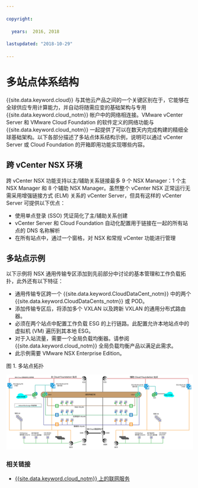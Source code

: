 ```yaml
---

copyright:

  years:  2016, 2018

lastupdated: "2018-10-29"

---
```


# 多站点体系结构

{{site.data.keyword.cloud}} 与其他云产品之间的一个关键区别在于，它能够在全球供应专用计算能力，并自动将随需应变的基础架构与专用 {{site.data.keyword.cloud_notm}} 帐户中的网络相连接。VMware vCenter Server 和 VMware Cloud Foundation 的软件定义的网络功能与 {{site.data.keyword.cloud_notm}} 一起提供了可以在数天内完成构建的精细全球基础架构。以下各部分描述了多站点体系结构示例，说明可以通过 vCenter Server 或 Cloud Foundation 的开箱即用功能实现哪些内容。

## 跨 vCenter NSX 环境

跨 vCenter NSX 功能支持以主/辅助关系链接最多 9 个 NSX Manager：1 个主 NSX Manager 和 8 个辅助 NSX Manager。虽然整个 vCenter NSX 正常运行无需采用增强链接方式 (ELM) 关系的 vCenter Server，但具有这样的 vCenter Server 可提供以下优点：

* 使用单点登录 (SSO) 凭证简化了主/辅助关系创建
* vCenter Server 和 Cloud Foundation 自动化配置用于链接在一起的所有站点的 DNS 名称解析
* 在所有站点中，通过一个窗格，对 NSX 和常规 vCenter 功能进行管理

## 多站点示例

以下示例将 NSX 通用传输专区添加到先前部分中讨论的基本管理和工作负载拓扑，此外还有以下特征：

* 通用传输专区跨一个 {{site.data.keyword.CloudDataCent_notm}} 中的两个 {{site.data.keyword.CloudDataCents_notm}} 或 POD。
* 添加传输专区后，将添加多个 VXLAN 以及跨新 VXLAN 的通用分布式路由器。
* 必须在两个站点中配置工作负载 ESG 的上行链路。此配置允许本地站点中的虚拟机 (VM) 遍历到其本地 ESG。
* 对于入站流量，需要一个全局负载均衡器。请参阅 {{site.data.keyword.cloud_notm}} 全局负载均衡产品以满足此需求。
* 此示例需要 VMware NSX Enterprise Edition。

图 1. 多站点拓扑

![多站点拓扑](multisite_topology.svg "多站点拓扑")

### 相关链接

* [{{site.data.keyword.cloud_notm}} 上的联网服务](networking_services.html)
